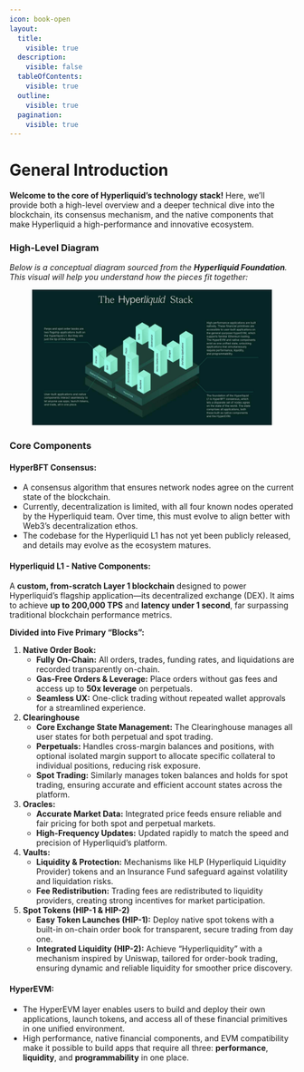 ```yaml
---
icon: book-open
layout:
  title:
    visible: true
  description:
    visible: false
  tableOfContents:
    visible: true
  outline:
    visible: true
  pagination:
    visible: true
---
```


# General Introduction

**Welcome to the core of Hyperliquid’s technology stack!** Here, we’ll provide both a high-level overview and a deeper technical dive into the blockchain, its consensus mechanism, and the native components that make Hyperliquid a high-performance and innovative ecosystem.

### High-Level Diagram

_Below is a conceptual diagram sourced from the **Hyperliquid Foundation**. This visual will help you understand how the pieces fit together:_

<figure><img src="../.gitbook/assets/Hyperliquid_Image_Foundation (2).jpg" alt=""><figcaption></figcaption></figure>

### Core Components

#### **HyperBFT Consensus:**

* A consensus algorithm that ensures network nodes agree on the current state of the blockchain.
* Currently, decentralization is limited, with all four known nodes operated by the Hyperliquid team. Over time, this must evolve to align better with Web3’s decentralization ethos.
* The codebase for the Hyperliquid L1 has not yet been publicly released, and details may evolve as the ecosystem matures.

#### Hyperliquid L1 - Native Component&#x73;**:**

A **custom, from-scratch Layer 1 blockchain** designed to power Hyperliquid’s flagship application—its decentralized exchange (DEX). It aims to achieve **up to 200,000 TPS** and **latency under 1 second**, far surpassing traditional blockchain performance metrics.

**Divided into Five Primary “Blocks”:**

1. **Native Order Book:**
   * **Fully On-Chain:** All orders, trades, funding rates, and liquidations are recorded transparently on-chain.
   * **Gas-Free Orders & Leverage:** Place orders without gas fees and access up to **50x leverage** on perpetuals.
   * **Seamless UX:** One-click trading without repeated wallet approvals for a streamlined experience.
2. **Clearinghouse**
   * **Core Exchange State Management:** The Clearinghouse manages all user states for both perpetual and spot trading.
   * **Perpetuals:** Handles cross-margin balances and positions, with optional isolated margin support to allocate specific collateral to individual positions, reducing risk exposure.
   * **Spot Trading:** Similarly manages token balances and holds for spot trading, ensuring accurate and efficient account states across the platform.
3. **Oracles:**&#x20;
   * **Accurate Market Data:** Integrated price feeds ensure reliable and fair pricing for both spot and perpetual markets.
   * **High-Frequency Updates:** Updated rapidly to match the speed and precision of Hyperliquid’s platform.
4. **Vaults:**&#x20;
   * **Liquidity & Protection:** Mechanisms like HLP (Hyperliquid Liquidity Provider) tokens and an Insurance Fund safeguard against volatility and liquidation risks.
   * **Fee Redistribution:** Trading fees are redistributed to liquidity providers, creating strong incentives for market participation.
5. **Spot Tokens (HIP-1 & HIP-2)**
   * **Easy Token Launches (HIP-1):** Deploy native spot tokens with a built-in on-chain order book for transparent, secure trading from day one.
   * **Integrated Liquidity (HIP-2):** Achieve “Hyperliquidity” with a mechanism inspired by Uniswap, tailored for order-book trading, ensuring dynamic and reliable liquidity for smoother price discovery.

#### **HyperEVM:**&#x20;

* The HyperEVM layer enables users to build and deploy their own applications, launch tokens, and access all of these financial primitives in one unified environment.
* High performance, native financial components, and EVM compatibility make it possible to build apps that require all three: **performance**, **liquidity**, and **programmability** in one place.
